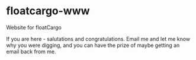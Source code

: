 # floatcargo-www
Website for floatCargo

If you are here - salutations and congratulations.  Email me and let me know why you were digging, and you can have the prize of maybe getting an email back from me.
